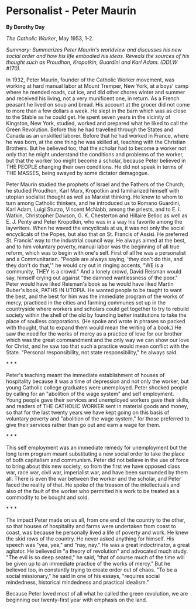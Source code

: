 Personalist - Peter Maurin
==========================

**By Dorothy Day**

*The Catholic Worker*, May 1953, 1-2.

*Summary: Summarizes Peter Maurin's worldview and discusses his new
social order and how his life embodied his ideas. Reveals the sources of
his thought such as Proudhon, Kropotkin, Guardini and Karl Adam. (DDLW
\#170).*

In 1932, Peter Maurin, founder of the Catholic Worker movement, was
working at hard manual labor at Mount Tremper, New York, at a boys' camp
where he mended roads, cut ice, and did other chores winter and summer
and received his living, not a very munificent one, in return. As a
French peasant he lived on soup and bread. His account at the grocer did
not come to more than a few dollars a week. He slept in the barn which
was as close to the Stable as he could get. He spent seven years in the
vicinity of Kingston, New York, studied, worked and prepared what he
liked to call the Green Revolution. Before this he had travelled through
the States and Canada as an unskilled laborer. Before that he had worked
in France, where he was born, at the one thing he was skilled at,
teaching with the Christian Brothers. But he believed too, that the
scholar had to become a worker not only that he might understand the
conditions and problems of the worker, but that the worker too might
become a scholar, because Peter believed in THE PEOPLE changing their
own conditions. He did not speak in terms of THE MASSES, being swayed by
some dictator demagogue.

Peter Maurin studied the prophets of Israel and the Fathers of the
Church; he studied Proudhon, Karl Marx, Kropotkin and familiarized
himself with utopian socialist thought as well as Marxist thinking. He
knew to whom to turn among Catholic thinkers, and he introduced us to
Romano Guardini, Karl Adam, Luigi Sturzo, Vincent McNabb, among the
priests, and to E. I. Watkin, Christopher Dawson, G. K. Chesterton and
Hillaire Belloc as well as E. J. Penty and Peter Kropotkin, who was in a
way his favorite among the laywriters. When he waved the encyclicals at
us, it was not only the social encyclicals of the Popes, but also that
on St. Francis of Assisi. He preferred St. Francis' way to the
industrial council way. He always aimed at the best, and to him
voluntary poverty, manual labor was the beginning of all true reform,
which was to begin with one's self. First of all he was a personalist
and a Communitarian. "People are always saying, 'they don't do this, and
they don't do that,'" he would cry out in ringing accents, "WE is a
community, THEY is a crowd." And a lonely crowd, David Reisman would
say, himself crying out against "the damned wantlessness of the poor."
Peter would have liked Reisman's book as he would have liked Martin
Buber's book, PATHS IN UTOPIA. He wanted people to be taught to want the
best, and the best for him was the immediate program of the works of
mercy, practiced in the cities and farming communes set up in the
countryside where workers and scholars could get together to try to
rebuild society within the shell of the old by founding better
institutions to take the place of soulless corporations. (He spoke and
wrote in phrases so packed with thought, that to expand them would mean
the writing of a book.) He saw the need for the works of mercy as a
practice of love for our brother which was the great commandment and the
only way we can show our love for Christ, and he saw too that such a
practice would mean conflict with the State. "Personal responsibility,
not state responsibility," he always said.

\* \* \*

Peter's teaching meant the immediate establishment of houses of
hospitality because it was a time of depression and not only the worker,
but young Catholic college graduates were unemployed. Peter shocked
people by calling for an "abolition of the wage system" and self
employment. Young people gave their services and unemployed workers gave
their skills, and readers of THE CATHOLIC WORKER sent in material goods
and money, so that for the last twenty years we have kept going on this
basis of voluntary poverty and "abolition of the wage system," for those
preferred to give their services rather than go out and earn a wage for
them.

\* \* \*

This self employment was an immediate remedy for unemployment but the
long term program meant substituting a new social order to take the
place of both capitalism and communism. Peter did not believe in the use
of force to bring about this new society, so from the first we have
opposed class war, race war, civil war, imperialist war, and have been
surrounded by them all. There is even the war between the worker and the
scholar, and Peter faced the reality of that. He spoke of the treason of
the intellectuals and also of the fault of the worker who permitted his
work to be treated as a commodity to be bought and sold.

\* \* \*

The impact Peter made on us all, from one end of the country to the
other, so that houses of hospitality and farms were undertaken from
coast to coast, was because he personally lived a life of poverty and
work. He knew the skid rows of the country. He never asked anything for
himself. His speech was "yea, yea," and "nay, nay." He was a great
indoctrinator, a great agitator. He believed in "a theory of revolution"
and advocated much study. "The evil is so deep seated," he said, "that
of course much of the time will be given up to an immediate practice of
the works of mercy." But he believed too, in constantly trying to create
order out of chaos. "To be a social missionary," he said in one of his
essays, "requires social mindedness, historical mindedness and practical
idealism."

Because Peter loved most of all what he called the green revolution, we
are beginning our twenty-first year with emphasis on the land.
